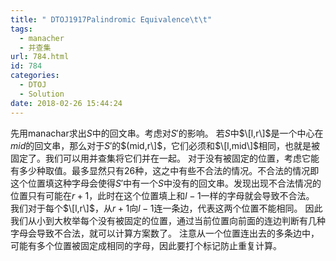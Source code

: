 ```yaml
---
title: " DTOJ1917Palindromic Equivalence\t\t"
tags:
  - manacher
  - 并查集
url: 784.html
id: 784
categories:
  - DTOJ
  - Solution
date: 2018-02-26 15:44:24
---
```


先用manachar求出$S$中的回文串。考虑对$S'$的影响。 若$S$中$\[l,r\]$是一个中心在$mid$的回文串，那么对于$S'$的$(mid,r\]$，它们必须和$\[l,mid\]$相同，也就是被固定了。我们可以用并查集将它们并在一起。 对于没有被固定的位置，考虑它能有多少种取值。最多显然只有$26$种，这之中有些不合法的情况。不合法的情况即这个位置填这种字母会使得$S'$中有一个$S$中没有的回文串。发现出现不合法情况的位置只有可能在$r+1$，此时在这个位置填上和$l-1$一样的字母就会导致不合法。 我们对于每个$\[l,r\]$，从$r+1$向$l-1$连一条边，代表这两个位置不能相同。 因此我们从小到大枚举每个没有被固定的位置，通过当前位置向前面的连边判断有几种字母会导致不合法，就可以计算方案数了。 注意从一个位置连出去的多条边中，可能有多个位置被固定成相同的字母，因此要打个标记防止重复计算。